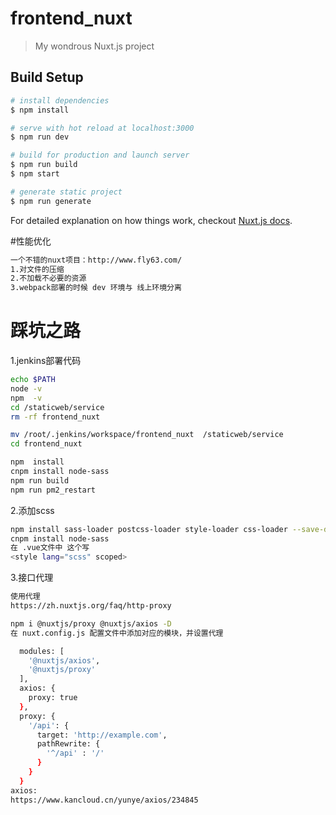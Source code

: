 # frontend_nuxt

> My wondrous Nuxt.js project

## Build Setup

``` bash
# install dependencies
$ npm install

# serve with hot reload at localhost:3000
$ npm run dev

# build for production and launch server
$ npm run build
$ npm start

# generate static project
$ npm run generate
```

For detailed explanation on how things work, checkout [Nuxt.js docs](https://nuxtjs.org).


#性能优化
``` bash
一个不错的nuxt项目：http://www.fly63.com/
1.对文件的压缩
2.不加载不必要的资源
3.webpack部署的时候 dev 环境与 线上环境分离

```

# 踩坑之路
1.jenkins部署代码
``` bash
echo $PATH
node -v 
npm  -v
cd /staticweb/service
rm -rf frontend_nuxt

mv /root/.jenkins/workspace/frontend_nuxt  /staticweb/service
cd frontend_nuxt

npm  install
cnpm install node-sass
npm run build
npm run pm2_restart

```
2.添加scss
``` bash
npm install sass-loader postcss-loader style-loader css-loader --save-dev 
cnpm install node-sass  
在 .vue文件中 这个写
<style lang="scss" scoped> 

```
3.接口代理
``` bash
使用代理
https://zh.nuxtjs.org/faq/http-proxy

npm i @nuxtjs/proxy @nuxtjs/axios -D
在 nuxt.config.js 配置文件中添加对应的模块，并设置代理

  modules: [
    '@nuxtjs/axios',
    '@nuxtjs/proxy'
  ],
  axios: {
    proxy: true
  },
  proxy: {
    '/api': {
      target: 'http://example.com',
      pathRewrite: {
        '^/api' : '/'
      }
    }
  } 
axios:
https://www.kancloud.cn/yunye/axios/234845
```
